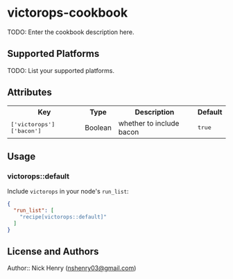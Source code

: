# victorops-cookbook

TODO: Enter the cookbook description here.

## Supported Platforms

TODO: List your supported platforms.

## Attributes

<table>
  <tr>
    <th>Key</th>
    <th>Type</th>
    <th>Description</th>
    <th>Default</th>
  </tr>
  <tr>
    <td><tt>['victorops']['bacon']</tt></td>
    <td>Boolean</td>
    <td>whether to include bacon</td>
    <td><tt>true</tt></td>
  </tr>
</table>

## Usage

### victorops::default

Include `victorops` in your node's `run_list`:

```json
{
  "run_list": [
    "recipe[victorops::default]"
  ]
}
```

## License and Authors

Author:: Nick Henry (<nshenry03@gmail.com>)
